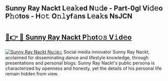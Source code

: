 ## Sunny Ray Nackt L𝚎a𝚔ed N𝚞𝚍e - Part-0gl Vi𝚍𝚎o P𝚑𝚘tos - H𝚘𝚝 O𝚗𝚕yf𝚊ns L𝚎a𝚔s NsJCN

# <h2><a href="http://kfdg71.oniu.top/?m=Sunny+Ray+Nackt">🔗👉 🔴 Sunny Ray Nackt P𝚑ot𝚘𝚜 V𝚒d𝚎o</a></h2>

[![Sunny Ray Nackt Nu𝚍e𝚜](https://i.imgur.com/0qMVB7G.gif)](http://kfdg71.oniu.top/?m=Sunny+Ray+Nackt)
Social media innovator Sunny Ray Nackt, acclaimed for disseminating dance and lifestyle knowledge, through presentations and personal blogs. Sunny Ray Nackt's public persona is characterized by openness and honesty, yet the details of his personal life remain hidden from view.  
